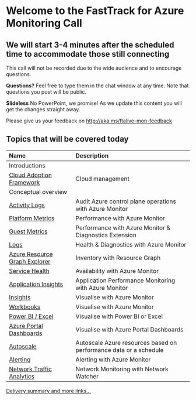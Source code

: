# Welcome to the FastTrack for Azure Monitoring Call
## We will start 3-4 minutes after the scheduled time to accommodate those still connecting

This call will not be recorded due to the wide audience and to encourage questions.

**Questions?** Feel free to type them in the chat window at any time. Note that questions you post will be public.

**Slideless** No PowerPoint, we promise! As we update this content you will get the changes straight away.

Please give us your feedback on http://aka.ms/ftalive-mon-feedback

## Topics that will be covered today

| Name																										| Description  
|:-----																										| :----------
| Introductions 																									| 		
| [Cloud Adoption Framework](https://docs.microsoft.com/en-us/azure/cloud-adoption-framework/manage/)   													| Cloud management 
| Conceptual overview    |            |
| [Activity Logs](https://docs.microsoft.com/en-us/azure/azure-monitor/platform/activity-log)															| Audit Azure control plane operations with Azure Monitor
| [Platform Metrics](https://docs.microsoft.com/en-us/azure/azure-monitor/platform/data-platform-metrics)													| Performance with Azure Monitor
| [Guest Metrics](https://docs.microsoft.com/en-us/azure/azure-monitor/platform/diagnostics-extension-overview)													| Performance with Azure Monitor & Diagnostics Extension
| [Logs](https://docs.microsoft.com/en-us/azure/azure-monitor/platform/data-platform-logs)															| Health & Diagnostics with Azure Monitor
| [Azure Resource Graph Explorer](https://docs.microsoft.com/en-us/azure/governance/resource-graph/)														| Inventory with Resource Graph
| [Service Health](https://docs.microsoft.com/en-us/azure/service-health/)																	| Availability with Azure Monitor
| [Application Insights](https://docs.microsoft.com/en-us/azure/azure-monitor/app/app-insights-overview)													| Application Performance Monitoring with Azure Monitor
| [Insights](https://docs.microsoft.com/en-us/azure/azure-monitor/insights/insights-overview)															| Visualise with Azure Monitor
| [Workbooks](https://docs.microsoft.com/en-us/azure/azure-monitor/platform/workbooks-overview)															| Visualise with Azure Monitor
| [Power BI / Excel](https://docs.microsoft.com/en-us/azure/azure-monitor/platform/powerbi)															| Visualise with Power BI or Excel
| [Azure Portal Dashboards](https://docs.microsoft.com/en-us/azure/azure-portal/azure-portal-dashboards#:~:text=%20Create%20and%20share%20dashboards%20in%20the%20Azure,want%20to%20copy.%20In%20the%20page...%20More%20)	| Visualise with Azure Portal Dashboards
| [Autoscale](https://docs.microsoft.com/en-us/azure/azure-monitor/platform/autoscale-overview)												| Autoscale Azure resources based on performance data or a schedule
| [Alerting](https://docs.microsoft.com/en-us/azure/azure-monitor/platform/alerts-overview)															| Alerting with Azure Monitor
| [Network Traffic Analytics](https://docs.microsoft.com/en-us/azure/network-watcher/traffic-analytics)														| Network Monitoring with Network Watcher

[Delivery summary and more links...](WALKTHROUGH.md)
